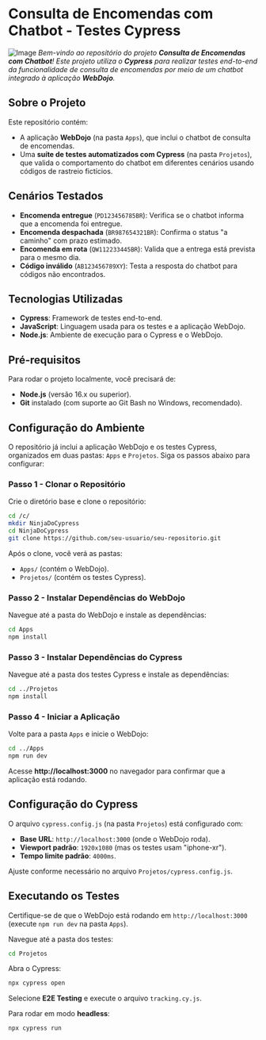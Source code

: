 # Consulta de Encomendas com Chatbot - Testes Cypress

![Image](https://github.com/user-attachments/assets/57e6c9ab-0eb2-4321-9f34-87891a1b2f7b)
_Bem-vindo ao repositório do projeto **Consulta de Encomendas com Chatbot**! Este projeto utiliza o **Cypress** para realizar testes end-to-end da funcionalidade de consulta de encomendas por meio de um chatbot integrado à aplicação **WebDojo**._

## Sobre o Projeto

Este repositório contém:

- A aplicação **WebDojo** (na pasta `Apps`), que inclui o chatbot de consulta de encomendas.
- Uma **suíte de testes automatizados com Cypress** (na pasta `Projetos`), que valida o comportamento do chatbot em diferentes cenários usando códigos de rastreio fictícios.

## Cenários Testados

- **Encomenda entregue** (`PD123456785BR`): Verifica se o chatbot informa que a encomenda foi entregue.
- **Encomenda despachada** (`BR987654321BR`): Confirma o status "a caminho" com prazo estimado.
- **Encomenda em rota** (`QW112233445BR`): Valida que a entrega está prevista para o mesmo dia.
- **Código inválido** (`AB123456789XY`): Testa a resposta do chatbot para códigos não encontrados.

## Tecnologias Utilizadas

- **Cypress**: Framework de testes end-to-end.
- **JavaScript**: Linguagem usada para os testes e a aplicação WebDojo.
- **Node.js**: Ambiente de execução para o Cypress e o WebDojo.

## Pré-requisitos

Para rodar o projeto localmente, você precisará de:

- **Node.js** (versão 16.x ou superior).
- **Git** instalado (com suporte ao Git Bash no Windows, recomendado).

## Configuração do Ambiente

O repositório já inclui a aplicação WebDojo e os testes Cypress, organizados em duas pastas: `Apps` e `Projetos`. Siga os passos abaixo para configurar:

### Passo 1 - Clonar o Repositório

Crie o diretório base e clone o repositório:

```bash
cd /c/
mkdir NinjaDoCypress
cd NinjaDoCypress
git clone https://github.com/seu-usuario/seu-repositorio.git
```

Após o clone, você verá as pastas:

- `Apps/` (contém o WebDojo).
- `Projetos/` (contém os testes Cypress).

### Passo 2 - Instalar Dependências do WebDojo

Navegue até a pasta do WebDojo e instale as dependências:

```bash
cd Apps
npm install
```

### Passo 3 - Instalar Dependências do Cypress

Navegue até a pasta dos testes Cypress e instale as dependências:

```bash
cd ../Projetos
npm install
```

### Passo 4 - Iniciar a Aplicação

Volte para a pasta `Apps` e inicie o WebDojo:

```bash
cd ../Apps
npm run dev
```

Acesse **http://localhost:3000** no navegador para confirmar que a aplicação está rodando.

## Configuração do Cypress

O arquivo `cypress.config.js` (na pasta `Projetos`) está configurado com:

- **Base URL**: `http://localhost:3000` (onde o WebDojo roda).
- **Viewport padrão**: `1920x1080` (mas os testes usam "iphone-xr").
- **Tempo limite padrão**: `4000ms`.

Ajuste conforme necessário no arquivo `Projetos/cypress.config.js`.

## Executando os Testes

Certifique-se de que o WebDojo está rodando em `http://localhost:3000` (execute `npm run dev` na pasta `Apps`).

Navegue até a pasta dos testes:

```bash
cd Projetos
```

Abra o Cypress:

```bash
npx cypress open
```

Selecione **E2E Testing** e execute o arquivo `tracking.cy.js`.

Para rodar em modo **headless**:

```bash
npx cypress run
```

